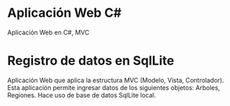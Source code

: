 # Aplicación Web C#
Aplicación Web en C#, MVC

# Registro de datos en SqlLite

Aplicación Web que aplica la estructura MVC (Modelo, Vista, Controlador).
Esta aplicación permite ingresar datos de los siguientes objetos: Arboles, Regiones.
Hace uso de base de datos SqlLite local.
